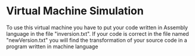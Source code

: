 # Virtual Machine Simulation
To use this virtual machine you have to put your code written in Assembly language in the file "inversion.txt". 
If your code is correct in the file named "newVersion.txt" you will find the transformation of your source code in a program written in machine language